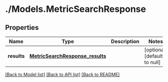 # ./Models.MetricSearchResponse
## Properties

Name | Type | Description | Notes
------------ | ------------- | ------------- | -------------
**results** | [**MetricSearchResponse_results**][1] |  | [optional] [default to null]

[[Back to Model list]][2] [[Back to API list]][3] [[Back to README]][4]

[1]: MetricSearchResponse_results.md
[2]: ../README.md#documentation-for-models
[3]: ../README.md#documentation-for-api-endpoints
[4]: ../README.md
